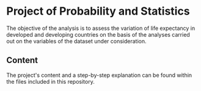 # Project of Probability and Statistics

The objective of the analysis is to assess the variation of life expectancy in developed and developing countries on the basis of the analyses carried out on the variables of the dataset under consideration.

## Content

The project's content and a step-by-step explanation can be found within the files included in this repository.
